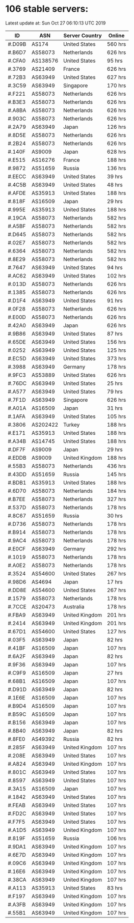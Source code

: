# 106 stable servers:

Latest update at: Sun Oct 27 06:10:13 UTC 2019

| ID | ASN | Server Country | Online |
| -- | --- | -------------- | ------ |
| #.D09B | AS174 | United States | 560 hrs |
| #.B6D7 | AS58073 | Netherlands | 626 hrs |
| #.CFA0 | AS138576 | United States | 95 hrs |
| #.3769 | AS21409 | France | 626 hrs |
| #.72B3 | AS63949 | United States | 627 hrs |
| #.3C59 | AS63949 | Singapore | 170 hrs |
| #.F221 | AS58073 | Netherlands | 626 hrs |
| #.B3E3 | AS58073 | Netherlands | 626 hrs |
| #.A8BA | AS58073 | Netherlands | 626 hrs |
| #.903C | AS58073 | Netherlands | 626 hrs |
| #.2A79 | AS63949 | Japan | 126 hrs |
| #.8D5E | AS58073 | Netherlands | 626 hrs |
| #.2B24 | AS58073 | Netherlands | 626 hrs |
| #.140F | AS9009 | Japan | 628 hrs |
| #.E515 | AS16276 | France | 188 hrs |
| #.9872 | AS51659 | Russia | 136 hrs |
| #.EECC | AS63949 | United States | 39 hrs |
| #.4C5B | AS63949 | United States | 48 hrs |
| #.AFDE | AS35913 | United States | 188 hrs |
| #.818F | AS16509 | Japan | 29 hrs |
| #.995E | AS35913 | United States | 188 hrs |
| #.19CA | AS58073 | Netherlands | 582 hrs |
| #.A5BF | AS58073 | Netherlands | 582 hrs |
| #.D645 | AS58073 | Netherlands | 582 hrs |
| #.02E7 | AS58073 | Netherlands | 582 hrs |
| #.6364 | AS58073 | Netherlands | 582 hrs |
| #.8E29 | AS58073 | Netherlands | 582 hrs |
| #.7647 | AS63949 | United States | 94 hrs |
| #.AC62 | AS63949 | United States | 102 hrs |
| #.013D | AS58073 | Netherlands | 626 hrs |
| #.1385 | AS58073 | Netherlands | 626 hrs |
| #.D1F4 | AS63949 | United States | 91 hrs |
| #.0F28 | AS58073 | Netherlands | 626 hrs |
| #.E00D | AS58073 | Netherlands | 626 hrs |
| #.42A0 | AS63949 | Japan | 626 hrs |
| #.9B86 | AS63949 | United States | 87 hrs |
| #.65DE | AS63949 | United States | 156 hrs |
| #.0252 | AS63949 | United States | 125 hrs |
| #.EC5D | AS63949 | United States | 373 hrs |
| #.3988 | AS63949 | Germany | 178 hrs |
| #.9FC3 | AS53889 | United States | 626 hrs |
| #.76DC | AS63949 | United States | 25 hrs |
| #.A577 | AS63949 | United States | 79 hrs |
| #.7F1D | AS63949 | Singapore | 626 hrs |
| #.A01A | AS16509 | Japan | 31 hrs |
| #.1AFA | AS63949 | United States | 105 hrs |
| #.3806 | AS202422 | Turkey | 188 hrs |
| #.E171 | AS35913 | United States | 188 hrs |
| #.A34B | AS14745 | United States | 188 hrs |
| #.DF7F | AS9009 | Japan | 29 hrs |
| #.EDDB | AS9009 | United Kingdom | 188 hrs |
| #.55B3 | AS58073 | Netherlands | 436 hrs |
| #.43DD | AS51659 | Russia | 145 hrs |
| #.BDB1 | AS35913 | United States | 188 hrs |
| #.6D70 | AS58073 | Netherlands | 184 hrs |
| #.B7EE | AS58073 | Netherlands | 327 hrs |
| #.537D | AS58073 | Netherlands | 178 hrs |
| #.8C67 | AS51659 | Russia | 30 hrs |
| #.D736 | AS58073 | Netherlands | 178 hrs |
| #.B914 | AS58073 | Netherlands | 178 hrs |
| #.9AC4 | AS58073 | Netherlands | 178 hrs |
| #.E0CF | AS63949 | Germany | 292 hrs |
| #.1019 | AS58073 | Netherlands | 178 hrs |
| #.A0E2 | AS58073 | Netherlands | 178 hrs |
| #.3524 | AS54600 | United States | 267 hrs |
| #.98D6 | AS4694 | Japan | 17 hrs |
| #.DD8E | AS54600 | United States | 267 hrs |
| #.1579 | AS58073 | Netherlands | 178 hrs |
| #.7CCE | AS20473 | Australia | 178 hrs |
| #.FBA9 | AS63949 | United Kingdom | 201 hrs |
| #.2414 | AS63949 | United Kingdom | 201 hrs |
| #.67D1 | AS54600 | United States | 127 hrs |
| #.03F5 | AS63949 | Japan | 82 hrs |
| #.41BF | AS16509 | Japan | 107 hrs |
| #.6A2F | AS63949 | Japan | 82 hrs |
| #.9F36 | AS63949 | Japan | 107 hrs |
| #.C9F9 | AS16509 | Japan | 27 hrs |
| #.68B1 | AS16509 | Japan | 107 hrs |
| #.D91D | AS63949 | Japan | 82 hrs |
| #.1E6E | AS16509 | Japan | 107 hrs |
| #.B9D4 | AS16509 | Japan | 107 hrs |
| #.B59C | AS16509 | Japan | 107 hrs |
| #.B156 | AS63949 | Japan | 107 hrs |
| #.8B40 | AS63949 | Japan | 82 hrs |
| #.8FE0 | AS49392 | Russia | 82 hrs |
| #.285F | AS63949 | United Kingdom | 107 hrs |
| #.208E | AS63949 | United States | 107 hrs |
| #.A824 | AS63949 | United Kingdom | 107 hrs |
| #.801C | AS63949 | United States | 107 hrs |
| #.8597 | AS63949 | United States | 107 hrs |
| #.3A15 | AS16509 | Japan | 107 hrs |
| #.1842 | AS63949 | United States | 107 hrs |
| #.FEAB | AS63949 | United States | 107 hrs |
| #.FD2C | AS63949 | United States | 107 hrs |
| #.F7F5 | AS63949 | United States | 107 hrs |
| #.A1D5 | AS63949 | United Kingdom | 107 hrs |
| #.819F | AS51659 | Russia | 106 hrs |
| #.9DA1 | AS63949 | United Kingdom | 107 hrs |
| #.6E7D | AS63949 | United Kingdom | 107 hrs |
| #.09C6 | AS63949 | United Kingdom | 107 hrs |
| #.16E6 | AS63949 | United Kingdom | 107 hrs |
| #.38CA | AS63949 | United Kingdom | 107 hrs |
| #.A113 | AS35913 | United States | 83 hrs |
| #.F197 | AS63949 | United Kingdom | 107 hrs |
| #.A3FB | AS63949 | United Kingdom | 107 hrs |
| #.55B1 | AS63949 | United Kingdom | 107 hrs |

